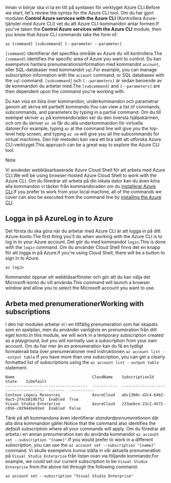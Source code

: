 <span data-ttu-id="c2675-101">Innan vi börjar ska vi ta en titt på syntaxen för verktyget Azure CLI.</span><span class="sxs-lookup"><span data-stu-id="c2675-101">Before we start, let's review the syntax for the Azure CLI tool.</span></span> <span data-ttu-id="c2675-102">Om du har gjort modulen **Control Azure services with the Azure CLI** (Kontrollera Azure-tjänster med Azure CLI) vet du att Azure CLI-kommandon antar formen:</span><span class="sxs-lookup"><span data-stu-id="c2675-102">If you've taken the **Control Azure services with the Azure CLI** module, then you know that Azure CLI commands take the form of:</span></span>

```azurecli
az [command] [subcommand] [--parameter --parameter]
```

<span data-ttu-id="c2675-103">`[command]` identifierar det specifika område av Azure du vill kontrollera.</span><span class="sxs-lookup"><span data-stu-id="c2675-103">The `[command]` identifies the specific area of Azure you want to control.</span></span> <span data-ttu-id="c2675-104">Du kan exempelvis hantera prenumerationsinformation med kommandot `account`, eller SQL-databaser med kommandot `sql`.</span><span class="sxs-lookup"><span data-stu-id="c2675-104">For example, you can manage subscription information with the `account` command, or SQL databases with the `sql` command.</span></span> <span data-ttu-id="c2675-105">`[subcommand]` och `[--parameters]` är sedan beroende av de kommandon du arbetar med.</span><span class="sxs-lookup"><span data-stu-id="c2675-105">The `[subcommand]` and `[--parameters]` are then dependent upon the command you're working with.</span></span> 

<span data-ttu-id="c2675-106">Du kan visa en lista över kommandon, underkommandon och parametrar genom att skriva ett partiellt kommando.</span><span class="sxs-lookup"><span data-stu-id="c2675-106">You can view a list of commands, subcommands, and parameters by typing in a partial command.</span></span> <span data-ttu-id="c2675-107">Om du till exempel skriver `az` på kommandoraden ser du den översta hjälpskärmen, och om du skriver `az vm` får du alla underkommandon för virtuella datorer.</span><span class="sxs-lookup"><span data-stu-id="c2675-107">For example, typing `az` at the command line will give you the top-level help screen, and typing `az vm` will give you all the subcommands for virtual machines.</span></span> <span data-ttu-id="c2675-108">Den här metoden kan vara ett bra sätt att utforska Azure CLI-verktyget.</span><span class="sxs-lookup"><span data-stu-id="c2675-108">This approach can be a great way to explore the Azure CLI tool.</span></span>

> [!NOTE]
> <span data-ttu-id="c2675-109">Vi använder webbläsarbaserade Azure Cloud Shell för att arbeta med Azure CLI.</span><span class="sxs-lookup"><span data-stu-id="c2675-109">We will be using browser-hosted Azure Cloud Shell to work with the Azure CLI.</span></span> <span data-ttu-id="c2675-110">Om du föredrar att arbeta på din lokala dator kan du även köra alla kommandon vi täcker från kommandoraden om du [installerar Azure CLI](https://docs.microsoft.com/cli/azure/install-azure-cli?view=azure-cli-latest).</span><span class="sxs-lookup"><span data-stu-id="c2675-110">If you prefer to work from your local machine, all of the commands we cover can also be executed from the command line by [installing the Azure CLI](https://docs.microsoft.com/cli/azure/install-azure-cli?view=azure-cli-latest).</span></span>

## <a name="log-in-to-azure"></a><span data-ttu-id="c2675-111">Logga in på Azure</span><span class="sxs-lookup"><span data-stu-id="c2675-111">Log in to Azure</span></span>

<span data-ttu-id="c2675-112">Det första du ska göra när du arbetar med Azure CLI är att logga in på ditt Azure-konto.</span><span class="sxs-lookup"><span data-stu-id="c2675-112">The first thing you'll do when working with the Azure CLI is to log in to your Azure account.</span></span> <span data-ttu-id="c2675-113">Det gör du med kommandot `login`.</span><span class="sxs-lookup"><span data-stu-id="c2675-113">This is done with the `login` command.</span></span> <span data-ttu-id="c2675-114">Om du använder Cloud Shell finns det en knapp för att logga in på Azure.</span><span class="sxs-lookup"><span data-stu-id="c2675-114">If you're using Cloud Shell, there will be a button to sign in to Azure.</span></span>

```azurecli
az login
```

<span data-ttu-id="c2675-115">Kommandot öppnar ett webbläsarfönster och gör att du kan välja det Microsoft-konto du vill använda.</span><span class="sxs-lookup"><span data-stu-id="c2675-115">This command will launch a browser window and allow you to select the Microsoft account you want to use.</span></span>

## <a name="working-with-subscriptions"></a><span data-ttu-id="c2675-116">Arbeta med prenumerationer</span><span class="sxs-lookup"><span data-stu-id="c2675-116">Working with subscriptions</span></span>

<span data-ttu-id="c2675-117">I den här modulen arbetar vi i en tillfällig prenumeration som har skapats som en spelplan, men du använder vanligtvis en prenumeration från ditt eget konto.</span><span class="sxs-lookup"><span data-stu-id="c2675-117">In this module, we will work in a temporary subscription created as a playground, but you will normally use a subscription from your own account.</span></span> <span data-ttu-id="c2675-118">Om du har mer än en prenumeration kan du få en tydligt formaterad lista över prenumerationer med instruktionen `az account list --output table`.</span><span class="sxs-lookup"><span data-stu-id="c2675-118">If you have more than one subscription, you can get a clearly formatted list of subscriptions using the `az account list --output table` statement.</span></span>

```
Name                                  CloudName    SubscriptionId                        State    IsDefault
------------------------------------  -----------  ------------------------------------  -------  -----------
Contoso Legacy Resources              AzureCloud   abc13b0c-d2c4-64b2-9ac5-2f4cb819b752  Enabled  True
Visual Studio Enterprise              AzureCloud   233aebce-23c2-4572-c056-c029449e93ed  Enabled  False
```

<span data-ttu-id="c2675-119">Tänk på att kommandona även identifierar _standardprenumerationen_ där alla dina kommandon gäller.</span><span class="sxs-lookup"><span data-stu-id="c2675-119">Notice that the command also identifies the _default_ subscription where all your commands will apply.</span></span> <span data-ttu-id="c2675-120">Om du föredrar att arbeta i en annan prenumeration kan du använda kommandot `az account set --subscription "[name]"`.</span><span class="sxs-lookup"><span data-stu-id="c2675-120">If you would prefer to work in a different subscription, you can use the `az account set --subscription "[name]"` command.</span></span> <span data-ttu-id="c2675-121">Vi skulle exempelvis kunna ställa in vår aktuella prenumeration på `Visual Studio Enterprise` från listan ovan via följande kommando:</span><span class="sxs-lookup"><span data-stu-id="c2675-121">For example, we could set our current subscription to be `Visual Studio Enterprise` from the above list through the following command:</span></span>

```azurecli
az account set --subscription "Visual Studio Enterprise"
```